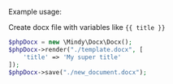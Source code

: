 Example usage:

Create docx file with variables like `{{ title }}`

```php
$phpDocx = new \Mindy\Docx\Docx();
$phpDocx->render("./template.docx", [
    'title' => 'My super title'
]);
$phpDocx->save("./new_document.docx");
```
